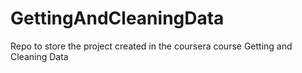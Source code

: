 # GettingAndCleaningData
Repo to store the project created in the coursera course Getting and Cleaning Data
